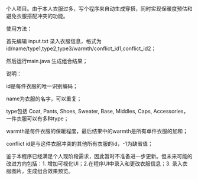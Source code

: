 个人项目。由于本人衣服过多，写个程序来自动生成穿搭，同时实现保暖度预估和避免衣服搭配冲突的功能。


使用方法：

首先编辑 input.txt 录入衣服信息，格式为 id/name/type1,type2,type3/warmth/conflict_id1,conflict_id2；

然后运行main.java 生成组合结果；


说明：

id是每件衣服的唯一识别编码；

name为衣服的名字，可以重复；

type包括 Coat, Pants, Shoes, Sweater, Base, Middles, Caps, Accessories，一件衣服可以有多种type；

warmth是每件衣服的保暖程度，最后结果中的warmth是所有单件衣服的加和；

conflict id是与这件衣服冲突的其他所有衣服的id，-1为缺省值；


鉴于本程序已经满足个人现阶段需求，因此暂时不准备进一步更新。但未来可能的改进方向包括：1. 增加可视化UI；2.在程序UI中录入和更改衣服信息；3. 录入衣服图片，生成组合效果预览。
